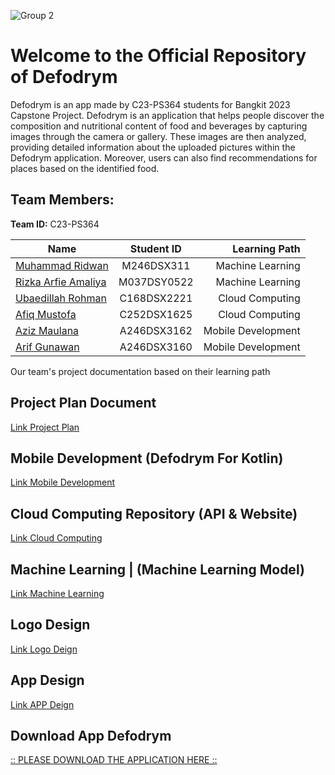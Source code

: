 ![Group 2](https://github.com/Muhammad-Ridwan/Defodrym/assets/103126797/01c83b05-b525-46b1-8bf6-148ba3025f6f)

# Welcome to the Official Repository of Defodrym
Defodrym is an app made by C23-PS364 students for Bangkit 2023 Capstone Project.
Defodrym is an application that helps people discover the composition and nutritional content of food and beverages by capturing images through the camera or gallery. These images are then analyzed, providing detailed information about the uploaded pictures within the Defodrym application. Moreover, users can also find recommendations for places based on the identified food. 

## Team Members:
**Team ID:** C23-PS364

| Name        | Student ID           | Learning Path  |
| ------------- |:-------------:| -----:|
| [Muhammad Ridwan](https://github.com/Muhammad-Ridwan) |  M246DSX311 |  Machine Learning |
| [Rizka Arfie Amaliya](https://github.com/) | M037DSY0522 |  Machine Learning |
| [Ubaedillah Rohman](https://github.com/kacung110) | C168DSX2221 | Cloud Computing |
| [Afiq Mustofa](https://github.com/afiqmustofa) |  C252DSX1625 | Cloud Computing |
| [Aziz Maulana ](https://github.com/Azizmaulana200511084) | A246DSX3162 | Mobile Development |
| [Arif Gunawan](https://github.com/arifge03) | A246DSX3160 | Mobile Development |

Our team's project documentation based on their learning path
## Project Plan Document
[Link Project Plan ](https://drive.google.com/file/d/1_AQ7knKNp0NVfKkJe5GhG-PHpi1p8VaR/view?usp=sharing)

## Mobile Development (Defodrym For Kotlin)
[Link Mobile Development](https://github.com/Muhammad-Ridwan/Defodrym/tree/main/MobileDevelopment)

## Cloud Computing Repository (API & Website)
[Link Cloud Computing](https://github.com/Muhammad-Ridwan/Defodrym/tree/main/CloudComputing)

## Machine Learning | (Machine Learning Model)
[Link Machine Learning](https://github.com/Muhammad-Ridwan/Defodrym/tree/main/MachineLearning)

## Logo Design
[Link Logo Deign](https://www.figma.com/file/F8nH9xO6IKJoldM10vWcBD/defodrym?type=design&node-id=1%3A5&t=OSCVbbq2RgJdnKrB-1)

## App Design
[Link APP Deign](https://www.figma.com/file/F8nH9xO6IKJoldM10vWcBD/defodrym?type=design&node-id=0%3A1&t=OSCVbbq2RgJdnKrB-1)

## Download App Defodrym
[:: PLEASE DOWNLOAD THE APPLICATION HERE ::](https://drive.google.com/file/d/1_aU_N3Wx0OG8WKD99HEXeDk2pCnIxxC6/view?usp=drive_link)
